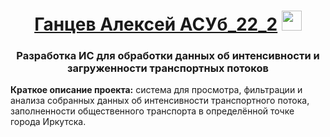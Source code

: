 <h1 align="center">
    <a target="_blank" href="#">Ганцев Алексей АСУб_22_2</a>
    <img src="https://github.com/blackcater/blackcater/raw/main/images/Hi.gif" height="32"/>
</h1>
<h3 align="center">Разработка ИС для обработки данных об интенсивности и загруженности транспортных потоков</h3>
<p>
    <strong>Краткое описание проекта:</strong> система для просмотра, фильтрации и анализа собранных данных об интенсивности транспортного потока, 
    заполненности общественного транспорта в определённой точке города Иркутска.
</p>
